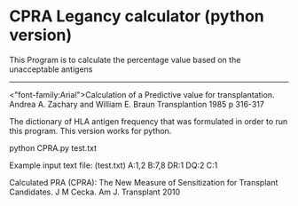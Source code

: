 # CPRA Legancy calculator (python version)

This Program is to calculate the percentage value based on the unacceptable antigens
<div>
    <div></div>
    <hr class="styled-hr" />
    <div></div>
</div>
<p style=<"font-size:20"><"font-family:Arial">Calculation of a Predictive value for transplantation. 
Andrea A. Zachary and William E. Braun Transplantion 1985 p 316-317</p>

The dictionary of HLA antigen frequency that was formulated in order to run this program. This version works for python.

<p style>python CPRA.py test.txt

Example input text file: (test.txt)
A:1,2
B:7,8
DR:1
DQ:2
C:1 </p>


<p style=<"font-size:12"<font-family:Arial,font-size=10">Calculated PRA (CPRA): The New Measure of Sensitization for Transplant Candidates. 
J M Cecka. Am J. Transplant 2010 </p>






